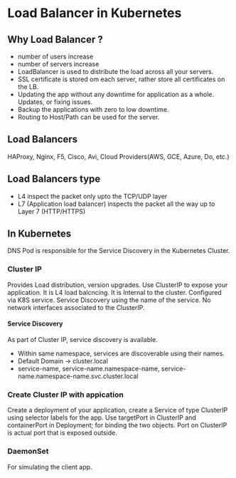 # Load Balancer in Kubernetes

## Why Load Balancer ?
- number of users increase
- number of servers increase
- LoadBalancer is used to distribute the load across all your servers.
- SSL certificate is stored om each server, rather store all certificates on the LB.
- Updating the app without any downtime for application as a whole. Updates, or fixing issues.
- Backup the applications with zero to low downtime.
- Routing to Host/Path can be used for the server.

## Load Balancers
HAProxy, Nginx, F5, Cisco, Avi, Cloud Providers(AWS, GCE, Azure, Do, etc.)

## Load Balancers type
- L4
inspect the packet only upto the TCP/UDP layer
- L7 (Application load balancer)
inspects the packet all the way up to Layer 7 (HTTP/HTTPS)

## In Kubernetes
DNS Pod is responsible for the Service Discovery in the Kubernetes Cluster.

### Cluster IP
Provides Load distribution, version upgrades. Use ClusterIP to expose your application.
It is L4 load balcncing. It is Internal to the cluster. Configured via K8S service. Service Discovery using the name of the service. No network interfaces associated to the ClusterIP.

#### Service Discovery
As part of Cluster IP, service discovery is available.
- Within same namespace, services are discoverable using their names.
- Default Domain -> cluster.local
- service-name,  service-name.namespace-name, service-name.namespace-name.svc.cluster.local

### Create Cluster IP with appication
Create a deployment of your application, create a Service of type ClusterIP using selector labels for the app.
Use targetPort in ClusterIP and containerPort in Deployment; for binding the two objects.
Port on ClusterIP is actual port that is exposed outside.

### DaemonSet
For simulating the client app.
